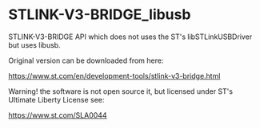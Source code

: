 # STLINK-V3-BRIDGE_libusb

STLINK-V3-BRIDGE API which does not uses the ST's libSTLinkUSBDriver but uses libusb.

Original version can be downloaded from here:

https://www.st.com/en/development-tools/stlink-v3-bridge.html

Warning! the software is not open source it, but licensed under ST's Ultimate Liberty License see:

https://www.st.com/SLA0044
